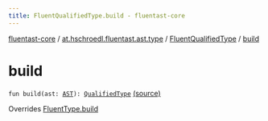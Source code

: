 ```yaml
---
title: FluentQualifiedType.build - fluentast-core
---
```


[fluentast-core](../../index.html) / [at.hschroedl.fluentast.ast.type](../index.html) / [FluentQualifiedType](index.html) / [build](.)

# build

`fun build(ast: `[`AST`](https://help.eclipse.org/neon/topic/org.eclipse.jdt.doc.isv/reference/api/org/eclipse/jdt/core/dom/AST.html)`): `[`QualifiedType`](https://help.eclipse.org/neon/topic/org.eclipse.jdt.doc.isv/reference/api/org/eclipse/jdt/core/dom/QualifiedType.html) [(source)](https://github.com/hschroedl/FluentAST/tree/master/core/src/main/kotlin//at.hschroedl.fluentast/ast/type/Type.kt#L19)

Overrides [FluentType.build](../-fluent-type/build.html)


